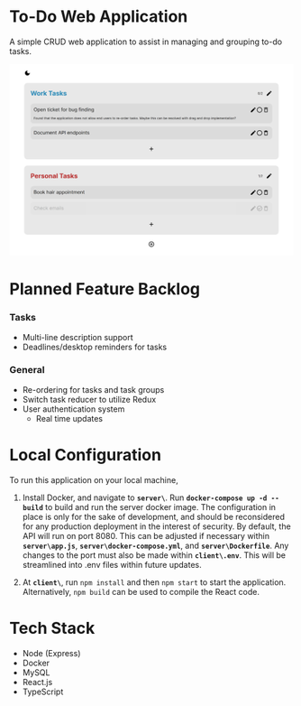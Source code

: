 # To-Do Web Application

A simple CRUD web application to assist in managing and grouping to-do tasks.

![Prototype application design](prototype_image.png)

# Planned Feature Backlog

### Tasks

-   Multi-line description support
-   Deadlines/desktop reminders for tasks

### General

-   Re-ordering for tasks and task groups
-   Switch task reducer to utilize Redux
-   User authentication system
    -   Real time updates

# Local Configuration

To run this application on your local machine,

1. Install Docker, and navigate to **`server\`**. Run **`docker-compose up -d --build`** to build and run the server docker image. The configuration in place is only for the sake of development, and should be reconsidered for any production deployment in the interest of security. By default, the API will run on port 8080. This can be adjusted if necessary within **`server\app.js`**, **`server\docker-compose.yml`**, and **`server\Dockerfile`**. Any changes to the port must also be made within **`client\.env`**. This will be streamlined into .env files within future updates.

2. At **`client\`**, run `npm install` and then `npm start` to start the application. Alternatively, `npm build` can be used to compile the React code.

# Tech Stack

-   Node (Express)
-   Docker
-   MySQL
-   React.js
-   TypeScript
